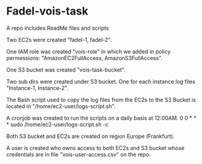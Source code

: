 # Fadel-vois-task
A repo includes ReadMe files and scripts

Two EC2s were created "fadel-1, fadel-2".

One IAM role was created "vois-role" in which we added in policy permessions: "AmazonEC2FullAccess, AmazonS3FullAccess".

One S3 bucket was created "vois-task-bucket".

Two sub dirs were created under S3 bucket. One for each instance log files "Instance-1, Instance-2".

The Bash script used to copy the log files from the EC2s to the S3 Bucket is located in "/home/ec2-user/logs-script.sh".

A cronjob was created to run the scripts on a daily basis at 12:00AM.
0 0 * * * sudo /home/ec2-user/logs-script.sh -c

Both S3 bucket and EC2s are created on region Europe (Frankfurt).

A user is created who owns access to both EC2s and S3 bucket whose credentials are in file "vois-user-access.csv" on the repo.
